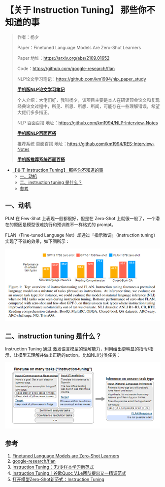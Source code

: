 # 【关于 Instruction Tuning】 那些你不知道的事

> 作者：杨夕
> 
> Paper：Finetuned Language Models Are Zero-Shot Learners
> 
> Paper 地址：https://arxiv.org/abs/2109.01652
> 
> Code：https://github.com/google-research/flan
> 
> NLP论文学习笔记：https://github.com/km1994/nlp_paper_study
> 
> **[手机版NLP论文学习笔记](https://mp.weixin.qq.com/s?__biz=MzAxMTU5Njg4NQ==&mid=100005719&idx=1&sn=14d34d70a7e7cbf9700f804cca5be2d0&chksm=1bbff26d2cc87b7b9d2ed12c8d280cd737e270cd82c8850f7ca2ee44ec8883873ff5e9904e7e&scene=18#wechat_redirect)**
> 
> 个人介绍：大佬们好，我叫杨夕，该项目主要是本人在研读顶会论文和复现经典论文过程中，所见、所思、所想、所闻，可能存在一些理解错误，希望大佬们多多指正。
> 
> NLP 百面百搭 地址：https://github.com/km1994/NLP-Interview-Notes
> 
> **[手机版NLP百面百搭](https://mp.weixin.qq.com/s?__biz=MzAxMTU5Njg4NQ==&mid=100005719&idx=3&sn=5d8e62993e5ecd4582703684c0d12e44&chksm=1bbff26d2cc87b7bf2504a8a4cafc60919d722b6e9acbcee81a626924d80f53a49301df9bd97&scene=18#wechat_redirect)**
> 
> 推荐系统 百面百搭 地址：https://github.com/km1994/RES-Interview-Notes
> 
> **[手机版推荐系统百面百搭](https://mp.weixin.qq.com/s/b_KBT6rUw09cLGRHV_EUtw)**

- [【关于 Instruction Tuning】 那些你不知道的事](#关于-instruction-tuning-那些你不知道的事)
  - [一、动机](#一动机)
  - [二、instruction tuning 是什么？](#二instruction-tuning-是什么)
  - [参考](#参考)

## 一、动机

PLM 在 Few-Shot 上表现一般都很好，但是在 Zero-Shot 上就很一般了，一个潜在的原因是模型很难执行和预训练不一样格式的 prompt。

FLAN（Fine-tuned Language Net）却通过「指示微调」（instruction tuning） 实现了不错的效果，如下图所示：

![](img/20230419224228.png)

## 二、instruction tuning 是什么？

Instruction Tuning 通过 激发语言模型的理解能力，利用给出更明显的指令/指示，让模型去理解并做出正确的action。比如NLI/分类任务：

![](img/微信截图_20230419224659.png)



## 参考

1. [Finetuned Language Models are Zero-Shot Learners](https://arxiv.org/abs/2109.01652)
2. [google-research/flan](https://github.com/google-research/flan)
3. [Instruction Tuning：无/少样本学习新范式](https://zhuanlan.zhihu.com/p/607598155)
4. [Instruction Tuning｜谷歌Quoc V.Le团队提出又一精调范式](https://zhuanlan.zhihu.com/p/408166011)
5. [打开模型Zero-Shot新范式：Instruction Tuning](https://zhuanlan.zhihu.com/p/559102540)
